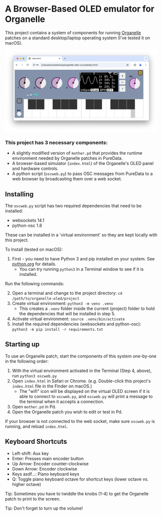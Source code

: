 # A Browser-Based OLED emulator for Organelle
This project contains a system of components for running [Organelle](https://www.critterandguitari.com/organelle) patches on a standard desktop/laptop operating system (I've tested it on macOS). 

![img](screenshot1.png)

### This project has 3 necessary components:

* A slightly modified version of `mother.pd` that provides the runtime environment needed by Organelle patches in PureData.
* A browser-based simulator (`index.html`) of the Organelle's OLED panel and hardware controls.
* A python script (`oscweb.py`) to pass OSC messages from PureData to a web browser by broadcasting them over a web socket.

## Installing

The `oscweb.py` script has two required dependencies that need to be installed: 
* websockets 14.1
* python-osc 1.8

These can be installed in a 'virtual environment' so they are kept locally with this project.

To Install (tested on macOS):

1. First - you need to have Python 3 and pip installed on your system. See [python.org](https://python.org) for details.	
	* You can try running `python3` in a Terminal window to see if it is installed.

Run the following commands:

2. Open a terminal and change to the project directory: `cd /path/to/organelle-oled/project` 
3. Create virtual environment: `python3 -m venv .venv`
	* This creates a `.venv` folder inside the current (project) folder to hold the dependencies that will be installed in step 5.
4. Activate virtual environment: `source .venv/bin/activate`
5. Install the required dependencies (websockets and python-osc): `python3 -m pip install -r requirements.txt`

## Starting up

To use an Organelle patch, start the components of this system one-by-one in the following order:

1. With the virtual environment activated in the Terminal (Step 4, above), run `python3 oscweb.py`
2. Open `index.html` in Safari or Chrome. (e.g. Double-click this project's `index.html` file in the Finder on macOS.)
	* The "wifi" icon will be displayed on the virtual OLED screen if it is able to connect to `oscweb.py`, and `oscweb.py` will print a message to the terminal when it accepts a connection.
3. Open `mother.pd` in Pd.
4. Open the Organelle patch you wish to edit or test in Pd.

If your browser is not connected to the web socket, make sure `oscweb.py` is running, and reload `index.html`.

## Keyboard Shortcuts

* Left-shift: Aux key
* Enter: Presses main encoder button
* Up Arrow: Encoder counter-clockwise 
* Down Arrow: Encoder clockwise
* Keys asdf...: Piano keyboard keys
* Q: Toggle piano keyboard octave for shortcut keys (lower octave vs. higher octave)


Tip: Sometimes you have to twiddle the knobs (1-4) to get the Organelle patch to print to the screen.

Tip: Don't forget to turn up the volume!